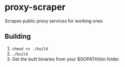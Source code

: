# proxy-scraper
Scrapes public proxy services for working ones

## Building
1. `chmod +x ./build`
2. `./build`
3. Get the built binaries from your $GOPATH/bin folder.
